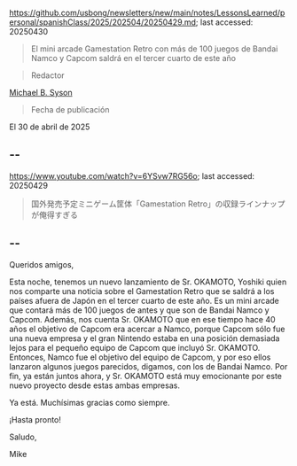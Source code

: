 https://github.com/usbong/newsletters/new/main/notes/LessonsLearned/personal/spanishClass/2025/202504/20250429.md; last accessed: 20250430

> El mini arcade Gamestation Retro con más de 100 juegos de Bandai Namco y Capcom saldrá en el tercer cuarto de este año

> Redactor

[Michael B. Syson](https://www.linkedin.com/in/michaelsyson/)

> Fecha de publicación

El 30 de abril de 2025

## --

https://www.youtube.com/watch?v=6YSvw7RG56o; last accessed: 20250429

> 国外発売予定ミニゲーム筐体「Gamestation Retro」の収録ラインナップが俺得すぎる

## --

Queridos amigos,

Esta noche, tenemos un nuevo lanzamiento de Sr. OKAMOTO, Yoshiki quien nos comparte una noticia sobre el Gamestation Retro que se saldrá a los países afuera de Japón en el tercer cuarto de este año. Es un mini arcade que contará más de 100 juegos de antes y que son de Bandai Namco y Capcom. Además, nos cuenta Sr. OKAMOTO que en ese tiempo hace 40 años el objetivo de Capcom era acercar a Namco, porque Capcom sólo fue una nueva empresa y el gran Nintendo estaba en una posición demasiada lejos para el pequeño equipo de Capcom que incluyó Sr. OKAMOTO. Entonces, Namco fue el objetivo del equipo de Capcom, y por eso ellos lanzaron algunos juegos parecidos, digamos, con los de Bandai Namco. Por fin, ya están juntos ahora, y Sr. OKAMOTO está muy emocionante por este nuevo proyecto desde estas ambas empresas.

Ya está. Muchísimas gracias como siempre.

¡Hasta pronto!

Saludo,

Mike
